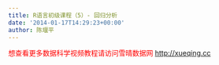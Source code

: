 ```yaml
---
title: R语言初级课程（5）- 回归分析
date: '2014-01-17T14:29:23+00:00'
author: 陈堰平
---
```


<span style="color: #ff0000;">想查看更多数据科学视频教程请访问雪晴数据网 <a style="color: #ff0000;" href="http://xueqing.cc/" target="_blank">http://xueqing.cc</a></span>
